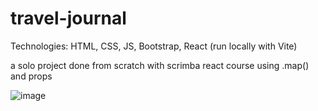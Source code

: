 # travel-journal

Technologies: HTML, CSS, JS, Bootstrap, React (run locally with Vite)

a solo project done from scratch with scrimba react course using .map() and props

![image](https://user-images.githubusercontent.com/75360198/215789363-3c302634-445c-4885-a2d8-42bdfb1e081f.png)

